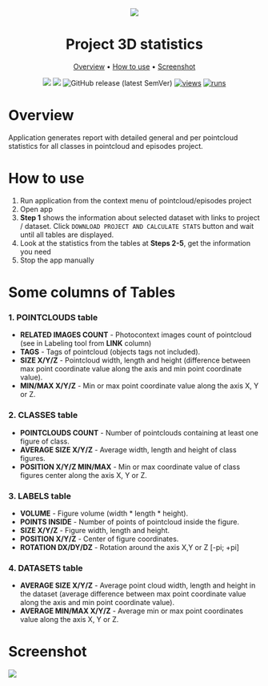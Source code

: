 <div align="center" markdown>

<img src="https://github.com/supervisely-ecosystem/project-3d-stats/releases/download/v0.0.0/poster_3d_stats.png"/>

# Project 3D statistics

<p align="center">
  <a href="#Overview">Overview</a> •
  <a href="#How-to-Use">How to use</a> •
  <a href="#Screenshot">Screenshot</a>
</p>

[![](https://img.shields.io/badge/supervisely-ecosystem-brightgreen)](https://ecosystem.supervise.ly/apps/supervisely-ecosystem/project-3d-stats)
[![](https://img.shields.io/badge/slack-chat-green.svg?logo=slack)](https://supervise.ly/slack)
![GitHub release (latest SemVer)](https://img.shields.io/github/v/release/supervisely-ecosystem/project-3d-stats)
[![views](https://app.supervise.ly/img/badges/views/supervisely-ecosystem/project-3d-stats)](https://supervise.ly)
[![runs](https://app.supervise.ly/img/badges/runs/supervisely-ecosystem/project-3d-stats.png)](https://supervise.ly)

</div>

# Overview

Application generates report with detailed general and per pointcloud statistics for all classes in pointcloud and episodes project.

# How to use

1. Run application from the context menu of pointcloud/episodes project
2. Open app
3. **Step 1** shows the information about selected dataset with links to project / dataset. Click `DOWNLOAD PROJECT AND CALCULATE STATS` button and wait until all tables are displayed.
4. Look at the statistics from the tables at **Steps 2-5**, get the information you need
5. Stop the app manually

# Some columns of Tables

### 1. **POINTCLOUDS** table
- **RELATED IMAGES COUNT** - Photocontext images count of pointcloud (see in Labeling tool from **LINK** column)
- **TAGS** - Tags of pointcloud (objects tags not included). 
- **SIZE X/Y/Z** - Pointcloud width, length and height (difference between max point coordinate value along the axis and min point coordinate value). 
- **MIN/MAX X/Y/Z** - Min or max point coordinate value along the axis X, Y or Z.

### 2. **CLASSES** table
- **POINTCLOUDS COUNT** - Number of pointclouds containing at least one figure of class.
- **AVERAGE SIZE X/Y/Z** - Average width, length and height of class figures.
- **POSITION X/Y/Z MIN/MAX** - Min or max coordinate value of class figures center along the axis X, Y or Z.

### 3. **LABELS** table
- **VOLUME** - Figure volume (width * length * height).
- **POINTS INSIDE** - Number of points of pointcloud inside the figure.
- **SIZE X/Y/Z** - Figure width, length and height.
- **POSITION X/Y/Z** - Center of figure coordinates.
- **ROTATION DX/DY/DZ** - Rotation around the axis X,Y or Z [-pi; +pi] 

### 4. **DATASETS** table
- **AVERAGE SIZE X/Y/Z** - Average point cloud width, length and height in the dataset (average difference between max point coordinate value along the axis and min point coordinate value).
- **AVERAGE MIN/MAX X/Y/Z** - Average min or max point coordinates value along the axis X, Y or Z.

# Screenshot

<img src="https://user-images.githubusercontent.com/97401023/199076648-690a659c-124d-4529-ac56-097a2fa907d1.png">
